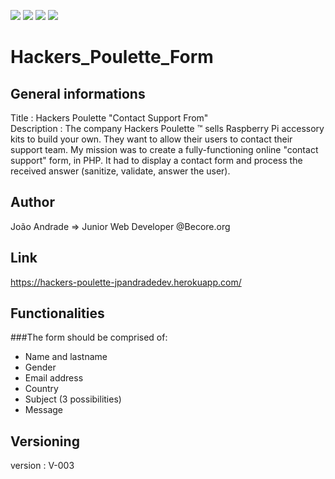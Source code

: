 
<img src="https://img.shields.io/badge/USES-HTML-blue?style=for-the-badge"> <img src="https://img.shields.io/badge/USES-CSS-blue?style=for-the-badge">
<img src="https://img.shields.io/badge/USES-SASS-blue?style=for-the-badge">
<img src="https://img.shields.io/badge/MADE%20WITH-PHP-brightgreen?style=for-the-badge">


# Hackers_Poulette_Form



## General informations 
Title       : Hackers Poulette "Contact Support From"  
Description : The company Hackers Poulette ™ sells Raspberry Pi accessory kits to build your own. They want to allow their users to contact their support team. My mission was to create a fully-functioning online "contact support" form, in PHP.
It had to display a contact form and process the received answer (sanitize, validate, answer the user).


## Author
João Andrade => Junior Web Developer @Becore.org

## Link
https://hackers-poulette-jpandradedev.herokuapp.com/


## Functionalities
###The form should be comprised of:
- Name and lastname
- Gender
- Email address
- Country
- Subject (3 possibilities)
- Message



## Versioning 
version : V-003
